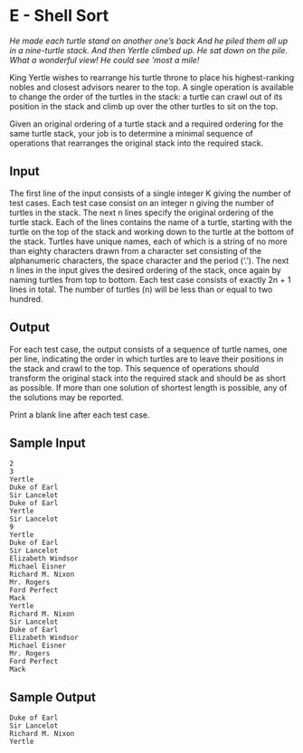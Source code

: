 # E - Shell Sort

*He made each turtle stand on another one’s back*
*And he piled them all up in a nine-turtle stack.*
*And then Yertle climbed up. He sat down on the pile.*
*What a wonderful view! He could see ’most a mile!*

King Yertle wishes to rearrange his turtle throne to place his highest-ranking nobles and closest advisors nearer to the top. A single operation is available to change the order of the turtles in the stack: a turtle can crawl out of its position in the stack and climb up over the other turtles to sit on the top.

Given an original ordering of a turtle stack and a required ordering for the same turtle stack, your job is to determine a minimal sequence of operations that rearranges the original stack into the required stack.

## Input
The first line of the input consists of a single integer K giving the number of test cases. Each test case consist on an integer n giving the number of turtles in the stack. The next n lines specify the original ordering of the turtle stack. Each of the lines contains the name of a turtle, starting with the turtle on the top of the stack and working down to the turtle at the bottom of the stack. Turtles have unique names, each of which is a string of no more than eighty characters drawn from a character set consisting of the alphanumeric characters, the space character and the period (‘.’). The next n lines in the input gives the desired ordering of the stack, once again by naming turtles from top to bottom. Each test case consists of exactly 2n + 1 lines in total. The number of turtles (n) will be less than or equal to two hundred.

## Output

For each test case, the output consists of a sequence of turtle names, one per line, indicating the order in which turtles are to leave their positions in the stack and crawl to the top. This sequence of operations should transform the original stack into the required stack and should be as short as possible. If more than one solution of shortest length is possible, any of the solutions may be reported.

Print a blank line after each test case.

## Sample Input

```
2
3
Yertle
Duke of Earl
Sir Lancelot
Duke of Earl
Yertle
Sir Lancelot
9
Yertle
Duke of Earl
Sir Lancelot
Elizabeth Windsor
Michael Eisner
Richard M. Nixon
Mr. Rogers
Ford Perfect
Mack
Yertle
Richard M. Nixon
Sir Lancelot
Duke of Earl
Elizabeth Windsor
Michael Eisner
Mr. Rogers
Ford Perfect
Mack
```

## Sample Output

```
Duke of Earl
Sir Lancelot
Richard M. Nixon
Yertle
```
